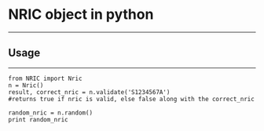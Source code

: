 # NRIC object in python
___

## Usage
___

```
from NRIC import Nric
n = Nric()
result, correct_nric = n.validate('S1234567A')
#returns true if nric is valid, else false along with the correct_nric

random_nric = n.random()
print random_nric
```
